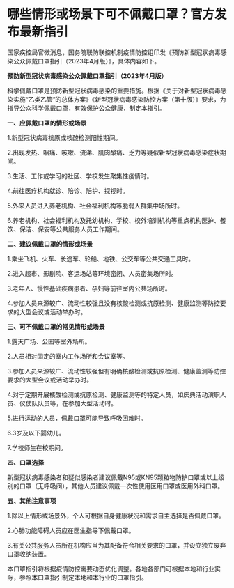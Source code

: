 # 哪些情形或场景下可不佩戴口罩？官方发布最新指引

国家疾控局官微消息，国务院联防联控机制疫情防控组印发《预防新型冠状病毒感染公众佩戴口罩指引（2023年4月版）》，具体内容如下。

**预防新型冠状病毒感染公众佩戴口罩指引（2023年4月版）**

科学佩戴口罩是预防新型冠状病毒感染的重要措施。根据《关于对新型冠状病毒感染实施“乙类乙管”的总体方案》《新型冠状病毒感染防控方案（第十版）》要求，为指导公众科学佩戴口罩，有效保护公众健康，制定本指引。

**一、应佩戴口罩的情形或场景**

1.新型冠状病毒抗原或核酸检测阳性期间。

2.出现发热、咽痛、咳嗽、流涕、肌肉酸痛、乏力等疑似新型冠状病毒感染症状期间。

3.生活、工作或学习的社区、学校发生聚集性疫情时。

4.前往医疗机构就诊、陪诊、陪护、探视时。

5.外来人员进入养老机构、社会福利机构等脆弱人群集中场所时。

6.养老机构、社会福利机构及托幼机构、学校、校外培训机构等重点机构医护、餐饮、保洁、保安等公共服务人员工作期间。

**二、建议佩戴口罩的情形或场景**

1.乘坐飞机、火车、长途车、轮船、地铁、公交车等公共交通工具时。

2.进入超市、影剧院、客运场站等环境密闭、人员密集场所时。

3.老年人、慢性基础疾病患者、孕妇等前往室内公共场所时。

4.参加人员来源较广、流动性较强且没有核酸检测或抗原检测、健康监测等防控要求的大型会议或活动举办时。

**三、可不佩戴口罩的常见情形或场景**

1.露天广场、公园等室外场所。

2.人员相对固定的室内工作场所和会议室等。

3.参加人员来源较广、流动性较强但有明确核酸检测或抗原检测、健康监测等防控要求的大型会议或活动举办时。

4.对于定期开展核酸检测或抗原检测、健康监测等的特定人员，如庆典活动演职人员、仪仗队队员等，在参加大型活动时。

5.进行运动的人员，佩戴口罩可能导致呼吸困难时。

6.3岁及以下婴幼儿。

7.学校师生在校期间。

**四、口罩选择**

新型冠状病毒感染者和疑似感染者建议佩戴N95或KN95颗粒物防护口罩或以上级别的口罩（无呼吸阀），其他人员建议佩戴一次性使用医用口罩或医用外科口罩。

**五、其他注意事项**

1.除以上情形或场景外，个人可根据自身健康状况和需求自主选择是否佩戴口罩。

2.心肺功能障碍人员应在医生指导下佩戴口罩。

3.有关公共服务人员所在机构应当为其配备符合相关要求的口罩，并设立独立废弃口罩收纳装置。

本口罩指引将根据疫情防控需要动态优化调整。各地各部门可根据本地和行业实际，参照本口罩指引制定本地和本行业的口罩指引。

